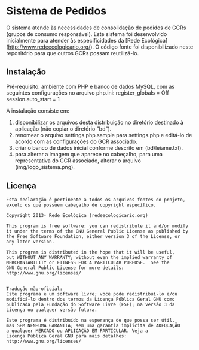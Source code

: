 ﻿Sistema de Pedidos
==================

O sistema atende às necessidades de consolidação de pedidos de GCRs (grupos de consumo responsável). Este sistema foi desenvolvido inicialmente para atender às especificidades da [Rede Ecológica] (http://www.redeecologicario.org/). O código fonte foi disponibilizado neste repositório para que outros GCRs possam reutilizá-lo.


Instalação
----------
Pré-requisito: ambiente com PHP e banco de dados MySQL, com as seguintes configurações no arquivo php.ini:
 register_globals = Off
 session.auto_start = 1

A instalação consiste em:
1) disponibilizar os arquivos desta distribuição no diretório destinado à aplicação (não copiar o diretório "bd").
2) renomear o arquivo settings.php.sample para settings.php e editá-lo de acordo com as configurações do GCR associado.
3) criar o banco de dados inicial conforme descrito em (bd/leiame.txt).
4) para alterar a imagem que aparece no cabeçalho, para uma representativa do GCR associado, alterar o arquivo (img/logo_sistema.png).


Licença
----------

	Esta declaração é pertinente a todos os arquivos fontes do projeto, exceto os que possuem cabeçalho de copyright específico. 
	
    Copyright 2013- Rede Ecológica (redeecologicario.org)
	
	This program is free software: you can redistribute it and/or modify
    it under the terms of the GNU General Public License as published by
    the Free Software Foundation, either version 3 of the License, or
    any later version.

    This program is distributed in the hope that it will be useful,
    but WITHOUT ANY WARRANTY; without even the implied warranty of
    MERCHANTABILITY or FITNESS FOR A PARTICULAR PURPOSE.  See the
    GNU General Public License for more details:
    http://www.gnu.org/licenses/


    Tradução não-oficial:
    Este programa é um software livre; você pode redistribuí-lo e/ou 
    modificá-lo dentro dos termos da Licença Pública Geral GNU como 
    publicada pela Fundação do Software Livre (FSF); na versão 3 da 
    Licença ou qualquer versão futura.

    Este programa é distribuído na esperança de que possa ser útil, 
    mas SEM NENHUMA GARANTIA; sem uma garantia implícita de ADEQUAÇÃO
    a qualquer MERCADO ou APLICAÇÃO EM PARTICULAR. Veja a
    Licença Pública Geral GNU para mais detalhes:
    http://www.gnu.org/licenses/
